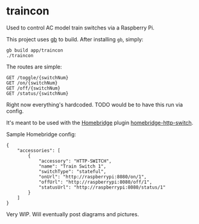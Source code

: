 # traincon

Used to control AC model train switches via a Raspberry Pi.

This project uses [gb](https://getgb.io/) to build.  After installing `gb`, simply:

```
gb build app/traincon
./traincon
```

The routes are simple:

```
GET /toggle/{switchNum}
GET /on/{switchNum}
GET /off/{switchNum}
GET /status/{switchNum}
```

Right now everything's hardcoded. TODO would be to have this run via config.

It's meant to be used with the [Homebridge](https://github.com/nfarina/homebridge) plugin [homebridge-http-switch](https://github.com/Supereg/homebridge-http-switch).

Sample Homebridge config:

```
{
    "accessories": [
        {
            "accessory": "HTTP-SWITCH",
            "name": "Train Switch 1",
            "switchType": "stateful",
            "onUrl": "http://raspberrypi:8080/on/1",
            "offUrl": "http://raspberrypi:8080/off/1",
            "statusUrl": "http://raspberrypi:8080/status/1"
        }
    ]
}
```

Very WIP.  Will eventually post diagrams and pictures.